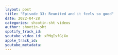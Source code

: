 ```yaml
---
layout: post
title: "Episode 33: Reunited and it feels so good"
date: 2022-04-28
categories: shootin-sht videos
author: shootin-sht
spotify_track_id: 
youtube_video_id: xPMgIsfGjXo
apple_track_id: 
youtube_metadata: 
---
```

